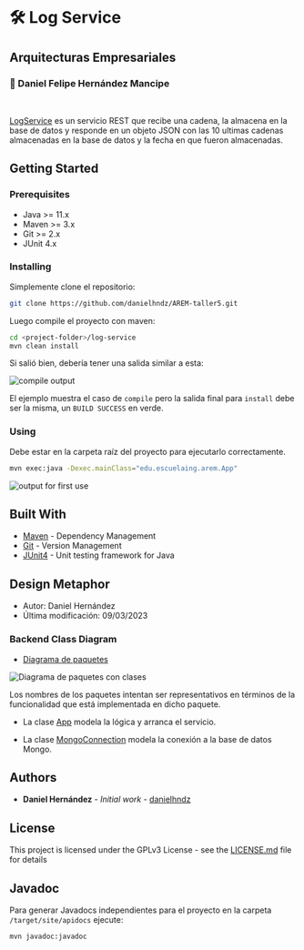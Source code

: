 # :hammer_and_wrench: Log Service

## Arquitecturas Empresariales

### :pushpin: Daniel Felipe Hernández Mancipe

<br/>

[LogService](/log-service/src/main/java/edu/escuelaing/arem/App.java) es un servicio REST que recibe una cadena, la almacena en la base de datos y responde en un objeto JSON con las 10 ultimas cadenas almacenadas en la base de datos y la fecha en que fueron almacenadas.

## Getting Started

### Prerequisites

- Java >= 11.x
- Maven >= 3.x
- Git >= 2.x
- JUnit 4.x

### Installing

Simplemente clone el repositorio:

```bash
git clone https://github.com/danielhndz/AREM-taller5.git
```

Luego compile el proyecto con maven:

```bash
cd <project-folder>/log-service
mvn clean install
```

Si salió bien, debería tener una salida similar a esta:

![compile output](../../media/log_service_mvn_compile.png?raw=true)

El ejemplo muestra el caso de `compile` pero la salida final para `install` debe ser la misma, un `BUILD SUCCESS` en verde.

### Using

Debe estar en la carpeta raíz del proyecto para ejecutarlo correctamente.

```bash
mvn exec:java -Dexec.mainClass="edu.escuelaing.arem.App"
```

![output for first use](../../media/log_service_using1.png?raw=true)

## Built With

- [Maven](https://maven.apache.org/) - Dependency Management
- [Git](https://git-scm.com/) - Version Management
- [JUnit4](https://junit.org/junit4/) - Unit testing framework for Java

## Design Metaphor

- Autor: Daniel Hernández
- Última modificación: 09/03/2023

### Backend Class Diagram

- [Diagrama de paquetes](/log-service/src/main/java/edu/escuelaing/arem/)

![Diagrama de paquetes con clases](../../media/log_service_pkgs_simple.png?raw=true)

Los nombres de los paquetes intentan ser representativos en términos de la funcionalidad que está implementada en dicho paquete.

- La clase [App](/log-service/src/main/java/edu/escuelaing/arem/App.java) modela la lógica y arranca el servicio.

- La clase [MongoConnection](/log-service/src/main/java/edu/escuelaing/arem/persistence/MongoConnection.java) modela la conexión a la base de datos Mongo.

## Authors

- **Daniel Hernández** - _Initial work_ - [danielhndz](https://github.com/danielhndz)

## License

This project is licensed under the GPLv3 License - see the [LICENSE.md](LICENSE.md) file for details

## Javadoc

Para generar Javadocs independientes para el proyecto en la carpeta `/target/site/apidocs` ejecute:

```bash
mvn javadoc:javadoc
```
